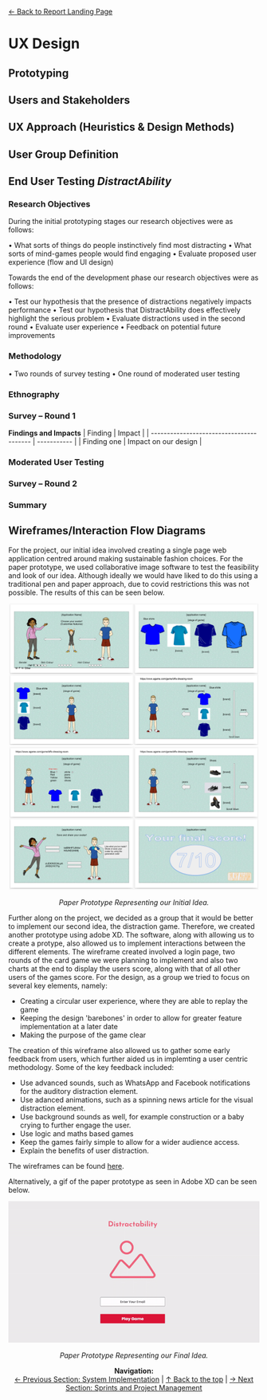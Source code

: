 [&#8592; Back to Report Landing Page](../README.md)
# UX Design
## Prototyping
## Users and Stakeholders
## UX Approach (Heuristics & Design Methods)


## User Group Definition



## End User Testing *DistractAbility* ##

### Research Objectives ###

During the initial prototyping stages our research objectives were as follows:

•    What sorts of things do people instinctively find most distracting 
•    What sorts of mind-games people would find engaging
•    Evaluate proposed user experience (flow and UI design)

Towards the end of the development phase our research objectives were as follows:

•    Test our hypothesis that the presence of distractions negatively impacts performance 
•    Test our hypothesis that DistractAbility does effectively highlight the serious problem
•    Evaluate distractions used in the second round
•    Evaluate user experience 
•    Feedback on potential future improvements 


### Methodology ###

•    Two rounds of survey testing
•    One round of moderated user testing

### Ethnography ### 




### Survey – Round 1 ###




**Findings and Impacts**
| Finding                                             | Impact |
| ---------------------------------------- | ----------- | 
|     Finding one    |   Impact on our design     |




### Moderated User Testing ###




### Survey – Round 2 ###




### Summary ### 














## Wireframes/Interaction Flow Diagrams
For the project, our initial idea involved creating a single page web application centred around making sustainable fashion choices. For the paper prototype, we used collaborative image software to test the feasibility and look of our idea. Although ideally we would have liked to do this using a traditional pen and paper approach, due to covid restrictions this was not possible. The results of this can be seen below.
<p align="center">
  <img src="images/paper-prototype-2.png" width="500"/>
  <img src="images/paper-prototype-1.png" width="500"/>
</p>
<p align="center">
  <em>Paper Prototype Representing our Initial Idea.</em>
</p>

Further along on the project, we decided as a group that it would be better to implement our second idea, the distraction game. Therefore, we created another prototype using adobe XD. The software, along with allowing us to create a protype, also allowed us to implement interactions between the different elements. The wireframe created involved a login page, two rounds of the card game we were planning to implement and also two charts at the end to display the users score, along with that of all other users of the games score.
For the design, as a group we tried to focus on several key elements, namely:
- Creating a circular user experience, where they are able to replay the game
- Keeping the design 'barebones' in order to allow for greater feature implementation at a later date
- Making the purpose of the game clear

The creation of this wireframe also allowed us to gather some early feedback from users, which further aided us in implemting a user centric methodology. Some of the key feedback included:
- Use advanced sounds, such as WhatsApp and Facebook notifications for the auditory distraction element.
- Use adanced animations, such as a spinning news article for the visual distraction element.
- Use background sounds as well, for example construction or a baby crying to further engage the user.
- Use logic and maths based games
- Keep the games fairly simple to allow for a wider audience access.
- Explain the benefits of user distraction.

The wireframes can be found [here](https://github.com/keane-fernandes/Group1Project/tree/dev/Source/01-Paper-prototype "Paper Prototype Folder").

Alternatively, a gif of the paper prototype as seen in Adobe XD can be seen below.

<p align="center">
  <img src="images/paper-prototype.gif" width="600"/>
</p>
<p align="center">
  <em>Paper Prototype Representing our Final Idea.</em>
</p>


<p align="center">
  <b>Navigation:</b><br>
  <a href="../02-System-Implementation/README.md">&#8592; Previous Section: System Implementation</a> |
  <a href="#ux-design">&#8593; Back to the top</a> |
  <a href="../04-PM-Sprints/README.md">&#8594; Next Section: Sprints and Project Management</a>
</p>
